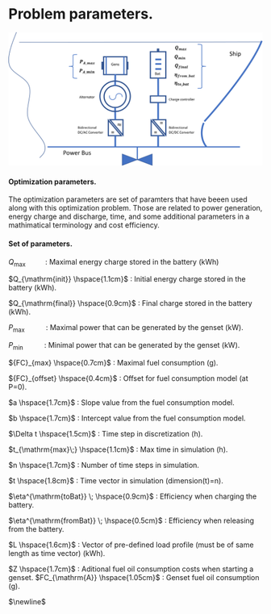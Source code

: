 Problem parameters.
=================

![Screenshot](img/hyh_illustration_parameters.png)

#### Optimization parameters.

The optimization parameters are set of paramters that have beeen used along  with this optimization problem. Those are related to power generation, energy charge and discharge, time, and some additional parameters in a mathimatical terminology and cost efficiency. 

#### Set of parameters.

$Q_{\mathrm{max}} \hspace{1cm}$ : Maximal energy charge stored in the battery (kWh)



$Q_{\mathrm{init}} \hspace{1.1cm}$ : Initial energy charge stored in the battery (kWh).



$Q_{\mathrm{final}} \hspace{0.9cm}$ :  Final charge stored in the battery (kWh).



$P_{\mathrm{max}\;} \hspace{1cm}$ : Maximal power that can be generated by the genset (kW).

$P_{\mathrm{min}\;} \hspace{1cm}$ : Minimal power that can be generated by the genset (kW).


${FC}_{max} \hspace{0.7cm}$ : Maximal fuel consumption (g).



${FC}_{offset} \hspace{0.4cm}$ : Offset for fuel consumption model (at P=0).



$a \hspace{1.7cm}$ : Slope value from the fuel consumption model.



$b \hspace{1.7cm}$ : Intercept value from the fuel consumption model.



$\Delta t \hspace{1.5cm}$ : Time step in discretization (h).




$t_{\mathrm{max}\;} \hspace{1.1cm}$ : Max time in simulation (h).



$n \hspace{1.7cm}$ :  Number of time steps in simulation.



$t \hspace{1.8cm}$ :  Time vector in simulation (dimension(t)=n).



$\eta^{\mathrm{toBat}} \; \hspace{0.9cm}$ :  Efficiency when charging the battery.



$\eta^{\mathrm{fromBat}} \; \hspace{0.5cm}$ :   Efficiency when releasing from the battery.



$L \hspace{1.6cm}$ : Vector of pre-defined load profile (must be of same length as time vector) (kWh).

$Z \hspace{1.7cm}$ : Aditional fuel oil consumption costs when starting a genset.
$FC_{\mathrm{A}} \hspace{1.05cm}$ : Genset fuel oil consumption (g).

$\newline$ 

